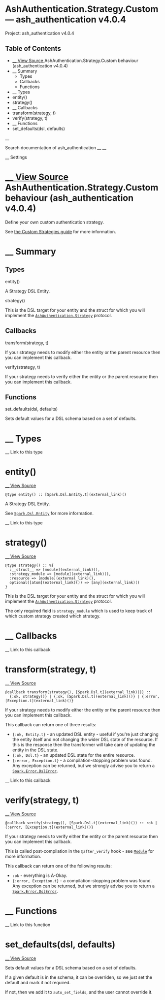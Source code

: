 # AshAuthentication.Strategy.Custom — ash_authentication v4.0.4

Project: ash_authentication v4.0.4

## Table of Contents

- [ __ View Source ](external_link) AshAuthentication.Strategy.Custom behaviour (ash_authentication v4.0.4)
- __ Summary
  - Types
  - Callbacks
  - Functions
- __ Types
- entity()
- strategy()
- __ Callbacks
- transform(strategy, t)
- verify(strategy, t)
- __ Functions
- set_defaults(dsl, defaults)

__

Search documentation of ash_authentication __ __

__ Settings

#  [ __ View Source ](external_link) AshAuthentication.Strategy.Custom behaviour (ash_authentication v4.0.4)

Define your own custom authentication strategy.

See [the Custom Strategies guide](external_link) for more information.

#  __ Summary

##  Types

entity()

A Strategy DSL Entity.

strategy()

This is the DSL target for your entity and the struct for which you will implement the [`AshAuthentication.Strategy`](external_link) protocol.

##  Callbacks

transform(strategy, t)

If your strategy needs to modify either the entity or the parent resource then you can implement this callback.

verify(strategy, t)

If your strategy needs to verify either the entity or the parent resource then you can implement this callback.

##  Functions

set_defaults(dsl, defaults)

Sets default values for a DSL schema based on a set of defaults.

#  __ Types

__ Link to this type

# entity()

[ __ View Source ](external_link)
    
    
    @type entity() :: [Spark.Dsl.Entity.t](external_link)()

A Strategy DSL Entity.

See [`Spark.Dsl.Entity`](external_link) for more information.

__ Link to this type

# strategy()

[ __ View Source ](external_link)
    
    
    @type strategy() :: %{
      :__struct__ => [module](external_link)(),
      :strategy_module => [module](external_link)(),
      :resource => [module](external_link)(),
      optional([atom](external_link)()) => [any](external_link)()
    }

This is the DSL target for your entity and the struct for which you will implement the [`AshAuthentication.Strategy`](external_link) protocol.

The only required field is `strategy_module` which is used to keep track of which custom strategy created which strategy.

#  __ Callbacks

__ Link to this callback

# transform(strategy, t)

[ __ View Source ](external_link)
    
    
    @callback transform(strategy(), [Spark.Dsl.t](external_link)()) ::
      {:ok, strategy()} | {:ok, [Spark.Dsl.t](external_link)()} | {:error, [Exception.t](external_link)()}

If your strategy needs to modify either the entity or the parent resource then you can implement this callback.

This callback can return one of three results:

  * `{:ok, Entity.t}` \- an updated DSL entity - useful if you're just changing the entity itself and not changing the wider DSL state of the resource. If this is the response then the transformer will take care of updating the entity in the DSL state.
  * `{:ok, Dsl.t}` \- an updated DSL state for the entire resource.
  * `{:error, Exception.t}` \- a compilation-stopping problem was found. Any exception can be returned, but we strongly advise you to return a [`Spark.Error.DslError`](external_link).



__ Link to this callback

# verify(strategy, t)

[ __ View Source ](external_link)
    
    
    @callback verify(strategy(), [Spark.Dsl.t](external_link)()) :: :ok | {:error, [Exception.t](external_link)()}

If your strategy needs to verify either the entity or the parent resource then you can implement this callback.

This is called post-compilation in the `@after_verify` hook - see [`Module`](external_link) for more information.

This callback can return one of the following results:

  * `:ok` \- everything is A-Okay.
  * `{:error, Exception.t}` \- a compilation-stopping problem was found. Any exception can be returned, but we strongly advise you to return a [`Spark.Error.DslError`](external_link).



#  __ Functions

__ Link to this function

# set_defaults(dsl, defaults)

[ __ View Source ](external_link)

Sets default values for a DSL schema based on a set of defaults.

If a given default is in the schema, it can be overriden, so we just set the default and mark it not required.

If not, then we add it to `auto_set_fields`, and the user cannot override it.
